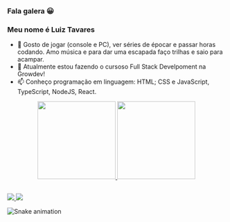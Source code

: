 ### Fala galera &#128512;

<h3>Meu nome é Luiz Tavares</h3>

- 🔭 Gosto de jogar (console e PC), ver séries de épocar e passar horas codando. Amo música e para dar uma escapada faço trilhas e saio para acampar.
- 🌱 Atualmente estou fazendo o cursoso Full Stack Develpoment na Growdev!
- 📫 Conheço programação em linguagem: HTML; CSS e JavaScript, TypeScript, NodeJS, React.

<div align="center">
  <a href="https://github.com/LuizTavares06">
  <img height="180em" src="https://github-readme-stats.vercel.app/api?username=LuizTavares06&show_icons=true&theme=city_lights&include_all_commits=true&count_private=true"/>
  <img height="180em" src="https://github-readme-stats.vercel.app/api/top-langs/?username=LuizTavares06&layout=compact&langs_count=7&theme=city_lights"/>
</div>
  
##
  
<div> 
  <a href="https://www.instagram.com/luiz_tavares06/" target="_blank"><img src="https://img.shields.io/badge/-Instagram-%23E4405F?style=for-the-badge&logo=instagram&logoColor=white" target="_blank"> </a>
  <a href="https://www.linkedin.com/in/luiz-alvarenga-tavares-1b39001b8/" target="_blank"><img src="https://img.shields.io/badge/-LinkedIn-%230077B5?style=for-the-badge&logo=linkedin&logoColor=white" target="_blank"> </a>
  
  ![Snake animation](https://github.com/montoyaaa/LuizTavares06/blob/output/github-contribution-grid-snake.svg)
</div>
  
